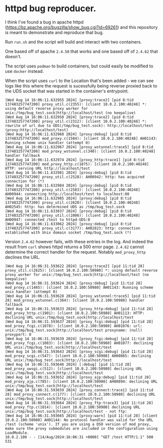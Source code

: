 # httpd bug reproducer.

I think I've found a bug in apache httpd (https://bz.apache.org/bugzilla/show_bug.cgi?id=69261)
and this repository is meant to demonstrate and reproduce that bug.

Run `run.sh` and the script will build and interact with two containers.

One based off of apache `2.4.50` that works and one based off of `2.4.62` that doesn't.

The script uses `podman` to build containers, but could easily be modified to use `docker`
instead.

When the script uses `curl` to the Location that's been added - we can see logs like this where
the request is sucessfully being reverse proxied back to the UDS socket that was started in the
container's entrypoint.

```
[Wed Aug 14 16:06:11.632955 2024] [proxy:trace2] [pid 8:tid 137483257747200] proxy_util.c(2355): [client 10.0.2.100:40248] *: using default reverse proxy worker for unix:/tmp/bug_test.sock|http://localhost/test (no keepalive)
[Wed Aug 14 16:06:11.632958 2024] [proxy:trace2] [pid 8:tid 137483257747200] proxy_util.c(2312): [client 10.0.2.100:40248] *: rewrite of url due to UDS(/tmp/bug_test.sock): http://localhost/test (proxy:http://localhost/test)
[Wed Aug 14 16:06:11.632960 2024] [proxy:debug] [pid 8:tid 137483257747200] mod_proxy.c(1504): [client 10.0.2.100:40248] AH01143: Running scheme unix handler (attempt 0)
[Wed Aug 14 16:06:11.632967 2024] [proxy_wstunnel:trace5] [pid 8:tid 137483257747200] mod_proxy_wstunnel.c(340): [client 10.0.2.100:40248] handler fallback
[Wed Aug 14 16:06:11.632974 2024] [proxy_http:trace1] [pid 8:tid 137483257747200] mod_proxy_http.c(1875): [client 10.0.2.100:40248] HTTP: serving URL http://localhost/test
[Wed Aug 14 16:06:11.632981 2024] [proxy:debug] [pid 8:tid 137483257747200] proxy_util.c(2528): AH00942: http: has acquired connection for (*)
[Wed Aug 14 16:06:11.632984 2024] [proxy:debug] [pid 8:tid 137483257747200] proxy_util.c(2583): [client 10.0.2.100:40248] AH00944: connecting http://localhost/test to localhost:80
[Wed Aug 14 16:06:11.632985 2024] [proxy:debug] [pid 8:tid 137483257747200] proxy_util.c(2620): [client 10.0.2.100:40248] AH02545: http: has determined UDS as /tmp/bug_test.sock
[Wed Aug 14 16:06:11.633037 2024] [proxy:debug] [pid 8:tid 137483257747200] proxy_util.c(2806): [client 10.0.2.100:40248] AH00947: connected /test to httpd-UDS:0
[Wed Aug 14 16:06:11.633062 2024] [proxy:debug] [pid 8:tid 137483257747200] proxy_util.c(3177): AH02823: http: connection established with Unix domain socket /tmp/bug_test.sock (*)
```

Version `2.4.62` however fails, with these entries in the log. And indeed the result from `curl` shows httpd
returns a 500 error page. `2.4.62` cannot determine the correct handler for the request. Notably `mod_proxy_http` declines
the URL.

```
[Wed Aug 14 16:06:31.593622 2024] [proxy:trace2] [pid 11:tid 28] proxy_util.c(2625): [client 10.0.2.100:50980] *: using default reverse proxy worker for unix:/tmp/bug_test.sock|http://localhost/test (no keepalive)
[Wed Aug 14 16:06:31.593624 2024] [proxy:debug] [pid 11:tid 28] mod_proxy.c(1465): [client 10.0.2.100:50980] AH01143: Running scheme unix handler (attempt 0)
[Wed Aug 14 16:06:31.593628 2024] [proxy_wstunnel:trace5] [pid 11:tid 28] mod_proxy_wstunnel.c(364): [client 10.0.2.100:50980] handler fallback
[Wed Aug 14 16:06:31.593633 2024] [proxy_http:debug] [pid 11:tid 28] mod_proxy_http.c(1901): [client 10.0.2.100:50980] AH01113: HTTP: declining URL unix:/tmp/bug_test.sock|http://localhost/test
[Wed Aug 14 16:06:31.593637 2024] [proxy_fcgi:debug] [pid 11:tid 28] mod_proxy_fcgi.c(1078): [client 10.0.2.100:50980] AH01076: url: unix:/tmp/bug_test.sock|http://localhost/test proxyname: (null) proxyport: 0
[Wed Aug 14 16:06:31.593639 2024] [proxy_fcgi:debug] [pid 11:tid 28] mod_proxy_fcgi.c(1083): [client 10.0.2.100:50980] AH01077: declining URL unix:/tmp/bug_test.sock|http://localhost/test
[Wed Aug 14 16:06:31.593643 2024] [proxy_scgi:debug] [pid 11:tid 28] mod_proxy_scgi.c(547): [client 10.0.2.100:50980] AH00865: declining URL unix:/tmp/bug_test.sock|http://localhost/test
[Wed Aug 14 16:06:31.593646 2024] [:debug] [pid 11:tid 28] mod_proxy_uwsgi.c(512): [client 10.0.2.100:50980] declining URL unix:/tmp/bug_test.sock|http://localhost/test
[Wed Aug 14 16:06:31.593652 2024] [proxy_ajp:debug] [pid 11:tid 28] mod_proxy_ajp.c(785): [client 10.0.2.100:50980] AH00894: declining URL unix:/tmp/bug_test.sock|http://localhost/test
[Wed Aug 14 16:06:31.593659 2024] [proxy_connect:trace1] [pid 11:tid 28] mod_proxy_connect.c(177): [client 10.0.2.100:50980] declining URL unix:/tmp/bug_test.sock|http://localhost/test
[Wed Aug 14 16:06:31.593664 2024] [proxy_ftp:trace3] [pid 11:tid 28] mod_proxy_ftp.c(1014): [client 10.0.2.100:50980] declining URL unix:/tmp/bug_test.sock|http://localhost/test - not ftp:
[Wed Aug 14 16:06:31.593665 2024] [proxy:warn] [pid 11:tid 28] [client 10.0.2.100:50980] AH01144: No protocol handler was valid for the URL /test (scheme 'unix'). If you are using a DSO version of mod_proxy, make sure the proxy submodules are included in the configuration using LoadModule.
10.0.2.100 - - [14/Aug/2024:16:06:31 +0000] "GET /test HTTP/1.1" 500 531
```